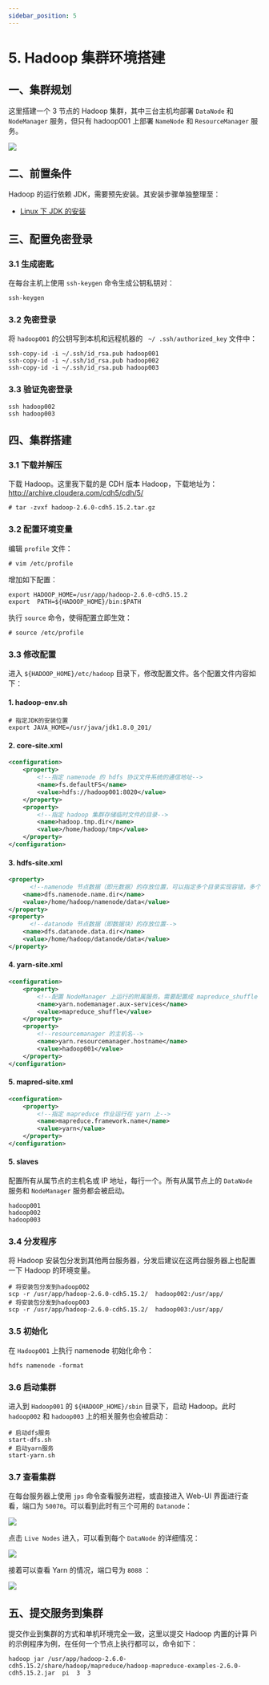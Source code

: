 ```yaml
---
sidebar_position: 5
---
```


# 5. Hadoop 集群环境搭建

## 一、集群规划

这里搭建一个 3 节点的 Hadoop 集群，其中三台主机均部署 `DataNode` 和 `NodeManager` 服务，但只有 hadoop001 上部署 `NameNode` 和 `ResourceManager` 服务。

![](/pictures/hadoop集群规划.png)

## 二、前置条件

Hadoop 的运行依赖 JDK，需要预先安装。其安装步骤单独整理至：

+ [Linux 下 JDK 的安装](/public/Linux下JDK安装)



## 三、配置免密登录

### 3.1 生成密匙

在每台主机上使用 `ssh-keygen` 命令生成公钥私钥对：

```shell
ssh-keygen
```

### 3.2 免密登录

将 `hadoop001` 的公钥写到本机和远程机器的 ` ~/ .ssh/authorized_key` 文件中：

```shell
ssh-copy-id -i ~/.ssh/id_rsa.pub hadoop001
ssh-copy-id -i ~/.ssh/id_rsa.pub hadoop002
ssh-copy-id -i ~/.ssh/id_rsa.pub hadoop003
```

### 3.3 验证免密登录

```she
ssh hadoop002
ssh hadoop003
```



## 四、集群搭建

### 3.1 下载并解压

下载 Hadoop。这里我下载的是 CDH 版本 Hadoop，下载地址为：http://archive.cloudera.com/cdh5/cdh/5/

```shell
# tar -zvxf hadoop-2.6.0-cdh5.15.2.tar.gz 
```

### 3.2 配置环境变量

编辑 `profile` 文件：

```shell
# vim /etc/profile
```

增加如下配置：

```
export HADOOP_HOME=/usr/app/hadoop-2.6.0-cdh5.15.2
export  PATH=${HADOOP_HOME}/bin:$PATH
```

执行 `source` 命令，使得配置立即生效：

```shell
# source /etc/profile
```

### 3.3 修改配置

进入 `${HADOOP_HOME}/etc/hadoop` 目录下，修改配置文件。各个配置文件内容如下：

#### 1. hadoop-env.sh

```shell
# 指定JDK的安装位置
export JAVA_HOME=/usr/java/jdk1.8.0_201/
```

#### 2.  core-site.xml

```xml
<configuration>
    <property>
        <!--指定 namenode 的 hdfs 协议文件系统的通信地址-->
        <name>fs.defaultFS</name>
        <value>hdfs://hadoop001:8020</value>
    </property>
    <property>
        <!--指定 hadoop 集群存储临时文件的目录-->
        <name>hadoop.tmp.dir</name>
        <value>/home/hadoop/tmp</value>
    </property>
</configuration>
```

#### 3. hdfs-site.xml

```xml
<property>
      <!--namenode 节点数据（即元数据）的存放位置，可以指定多个目录实现容错，多个目录用逗号分隔-->
    <name>dfs.namenode.name.dir</name>
    <value>/home/hadoop/namenode/data</value>
</property>
<property>
      <!--datanode 节点数据（即数据块）的存放位置-->
    <name>dfs.datanode.data.dir</name>
    <value>/home/hadoop/datanode/data</value>
</property>
```

#### 4. yarn-site.xml

```xml
<configuration>
    <property>
        <!--配置 NodeManager 上运行的附属服务。需要配置成 mapreduce_shuffle 后才可以在 Yarn 上运行 MapReduce 程序。-->
        <name>yarn.nodemanager.aux-services</name>
        <value>mapreduce_shuffle</value>
    </property>
    <property>
        <!--resourcemanager 的主机名-->
        <name>yarn.resourcemanager.hostname</name>
        <value>hadoop001</value>
    </property>
</configuration>

```

#### 5.  mapred-site.xml

```xml
<configuration>
    <property>
        <!--指定 mapreduce 作业运行在 yarn 上-->
        <name>mapreduce.framework.name</name>
        <value>yarn</value>
    </property>
</configuration>
```

#### 5. slaves

配置所有从属节点的主机名或 IP 地址，每行一个。所有从属节点上的 `DataNode` 服务和 `NodeManager` 服务都会被启动。

```properties
hadoop001
hadoop002
hadoop003
```

### 3.4 分发程序

将 Hadoop 安装包分发到其他两台服务器，分发后建议在这两台服务器上也配置一下 Hadoop 的环境变量。

```shell
# 将安装包分发到hadoop002
scp -r /usr/app/hadoop-2.6.0-cdh5.15.2/  hadoop002:/usr/app/
# 将安装包分发到hadoop003
scp -r /usr/app/hadoop-2.6.0-cdh5.15.2/  hadoop003:/usr/app/
```

### 3.5  初始化

在 `Hadoop001` 上执行 namenode 初始化命令：

```
hdfs namenode -format
```

### 3.6 启动集群

进入到 `Hadoop001` 的 `${HADOOP_HOME}/sbin` 目录下，启动 Hadoop。此时 `hadoop002` 和 `hadoop003` 上的相关服务也会被启动：

```shell
# 启动dfs服务
start-dfs.sh
# 启动yarn服务
start-yarn.sh
```

### 3.7 查看集群

在每台服务器上使用 `jps` 命令查看服务进程，或直接进入 Web-UI 界面进行查看，端口为 `50070`。可以看到此时有三个可用的 `Datanode`：

![](/pictures/hadoop-集群环境搭建.png)
<BR/>

点击 `Live Nodes` 进入，可以看到每个 `DataNode` 的详细情况：

![](/pictures/hadoop-集群搭建2.png)
<BR/>

接着可以查看 Yarn 的情况，端口号为 `8088` ：

![](/pictures/hadoop-集群搭建3.png)


## 五、提交服务到集群

提交作业到集群的方式和单机环境完全一致，这里以提交 Hadoop 内置的计算 Pi 的示例程序为例，在任何一个节点上执行都可以，命令如下：

```shell
hadoop jar /usr/app/hadoop-2.6.0-cdh5.15.2/share/hadoop/mapreduce/hadoop-mapreduce-examples-2.6.0-cdh5.15.2.jar  pi  3  3
```

